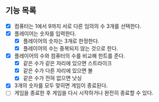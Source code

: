 ## 기능 목록
- [X] 컴퓨터는 1에서 9까지 서로 다른 임의의 수 3개를 선택한다.
- [X] 플레이어는 숫자를 입력한다.
  - [X] 플레이어의 숫자는 3개로 한정한다.
  - [X] 플레이어의 수는 중복되지 않는 것으로 한다.
- [X] 플레이어의 수와 컴퓨터의 수를 비교해 힌트를 준다.
  - [X] 같은 수가 같은 자리에 있으면 스트라이크
  - [X] 같은 수가 다른 자리에 있으면 볼
  - [X] 같은 수가 전혀 없으면 낫싱
- [X] 3개의 숫자를 모두 맞히면 게임이 종료된다.
- [ ] 게임을 종료한 후 게임을 다시 시작하거나 완전히 종료할 수 있다.